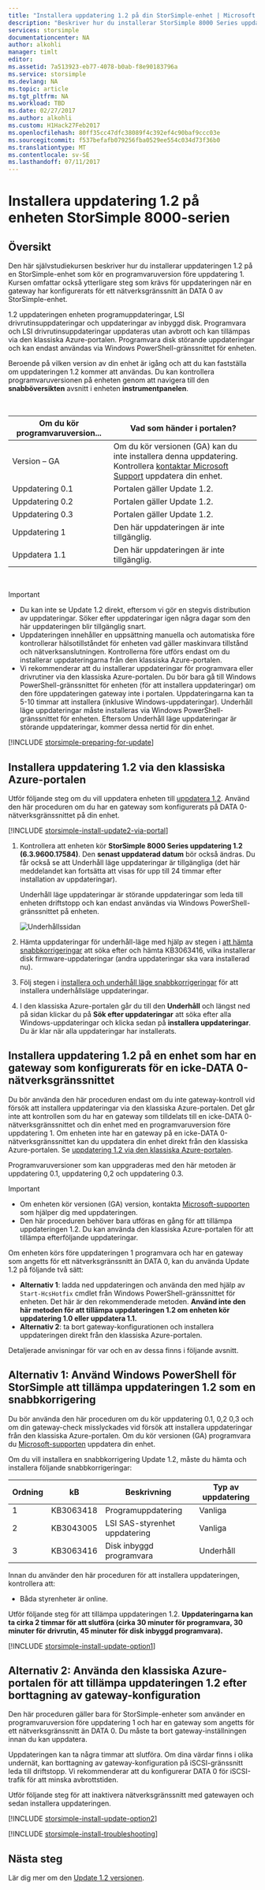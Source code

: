 ```yaml
---
title: "Installera uppdatering 1.2 på din StorSimple-enhet | Microsoft Docs"
description: "Beskriver hur du installerar StorSimple 8000 Series uppdatering 1.2 på enheten StorSimple 8000-serien."
services: storsimple
documentationcenter: NA
author: alkohli
manager: timlt
editor: 
ms.assetid: 7a513923-eb77-4078-b0ab-f8e90183796a
ms.service: storsimple
ms.devlang: NA
ms.topic: article
ms.tgt_pltfrm: NA
ms.workload: TBD
ms.date: 02/27/2017
ms.author: alkohli
ms.custom: H1Hack27Feb2017
ms.openlocfilehash: 80ff35cc47dfc38089f4c392ef4c90baf9ccc03e
ms.sourcegitcommit: f537befafb079256fba0529ee554c034d73f36b0
ms.translationtype: MT
ms.contentlocale: sv-SE
ms.lasthandoff: 07/11/2017
---
```

# <a name="install-update-12-on-your-storsimple-8000-series-device"></a>Installera uppdatering 1.2 på enheten StorSimple 8000-serien
## <a name="overview"></a>Översikt
Den här självstudiekursen beskriver hur du installerar uppdateringen 1.2 på en StorSimple-enhet som kör en programvaruversion före uppdatering 1. Kursen omfattar också ytterligare steg som krävs för uppdateringen när en gateway har konfigurerats för ett nätverksgränssnitt än DATA 0 av StorSimple-enhet.

1.2 uppdateringen enheten programuppdateringar, LSI drivrutinsuppdateringar och uppdateringar av inbyggd disk. Programvara och LSI drivrutinsuppdateringar uppdateras utan avbrott och kan tillämpas via den klassiska Azure-portalen. Programvara disk störande uppdateringar och kan endast användas via Windows PowerShell-gränssnittet för enheten.

Beroende på vilken version av din enhet är igång och att du kan fastställa om uppdateringen 1.2 kommer att användas. Du kan kontrollera programvaruversionen på enheten genom att navigera till den **snabböversikten** avsnitt i enheten **instrumentpanelen**.

</br>

| Om du kör programvaruversion... | Vad som händer i portalen? |
| --- | --- |
| Version – GA |Om du kör versionen (GA) kan du inte installera denna uppdatering. Kontrollera [kontaktar Microsoft Support](storsimple-contact-microsoft-support.md) uppdatera din enhet. |
| Uppdatering 0.1 |Portalen gäller Update 1.2. |
| Uppdatering 0.2 |Portalen gäller Update 1.2. |
| Uppdatering 0.3 |Portalen gäller Update 1.2. |
| Uppdatering 1 |Den här uppdateringen är inte tillgänglig. |
| Uppdatera 1.1 |Den här uppdateringen är inte tillgänglig. |

</br>

> [!IMPORTANT]
> * Du kan inte se Update 1.2 direkt, eftersom vi gör en stegvis distribution av uppdateringar. Söker efter uppdateringar igen några dagar som den här uppdateringen blir tillgänglig snart.
> * Uppdateringen innehåller en uppsättning manuella och automatiska före kontrollerar hälsotillståndet för enheten vad gäller maskinvara tillstånd och nätverksanslutningen. Kontrollerna före utförs endast om du installerar uppdateringarna från den klassiska Azure-portalen.
> * Vi rekommenderar att du installerar uppdateringar för programvara eller drivrutiner via den klassiska Azure-portalen. Du bör bara gå till Windows PowerShell-gränssnittet för enheten (för att installera uppdateringar) om den före uppdateringen gateway inte i portalen. Uppdateringarna kan ta 5-10 timmar att installera (inklusive Windows-uppdateringar). Underhåll läge uppdateringar måste installeras via Windows PowerShell-gränssnittet för enheten. Eftersom Underhåll läge uppdateringar är störande uppdateringar, kommer dessa nertid för din enhet.
> 
> 

[!INCLUDE [storsimple-preparing-for-update](../../includes/storsimple-preparing-for-updates.md)]

## <a name="install-update-12-via-the-azure-classic-portal"></a>Installera uppdatering 1.2 via den klassiska Azure-portalen
Utför följande steg om du vill uppdatera enheten till [uppdatera 1.2](storsimple-update1-release-notes.md). Använd den här proceduren om du har en gateway som konfigurerats på DATA 0-nätverksgränssnittet på din enhet.

[!INCLUDE [storsimple-install-update2-via-portal](../../includes/storsimple-install-update2-via-portal.md)]

1. Kontrollera att enheten kör **StorSimple 8000 Series uppdatering 1.2 (6.3.9600.17584)**. Den **senast uppdaterad datum** bör också ändras. Du får också se att Underhåll läge uppdateringar är tillgängliga (det här meddelandet kan fortsätta att visas för upp till 24 timmar efter installation av uppdateringar).
   
   Underhåll läge uppdateringar är störande uppdateringar som leda till enheten driftstopp och kan endast användas via Windows PowerShell-gränssnittet på enheten.
   
   ![Underhållssidan](./media/storsimple-install-update-1/InstallUpdate12_10M.png "sidan Underhåll")
2. Hämta uppdateringar för underhåll-läge med hjälp av stegen i [att hämta snabbkorrigeringar](#to-download-hotfixes) att söka efter och hämta KB3063416, vilka installerar disk firmware-uppdateringar (andra uppdateringar ska vara installerad nu).
3. Följ stegen i [installera och underhåll läge snabbkorrigeringar](#to-install-and-verify-maintenance-mode-hotfixes) för att installera underhållsläge uppdateringar.
4. I den klassiska Azure-portalen går du till den **Underhåll** och längst ned på sidan klickar du på **Sök efter uppdateringar** att söka efter alla Windows-uppdateringar och klicka sedan på **installera uppdateringar**. Du är klar när alla uppdateringar har installerats.

## <a name="install-update-12-on-a-device-that-has-a-gateway-configured-for-a-non-data-0-network-interface"></a>Installera uppdatering 1.2 på en enhet som har en gateway som konfigurerats för en icke-DATA 0-nätverksgränssnittet
Du bör använda den här proceduren endast om du inte gateway-kontroll vid försök att installera uppdateringar via den klassiska Azure-portalen. Det går inte att kontrollen som du har en gateway som tilldelats till en icke-DATA 0-nätverksgränssnittet och din enhet med en programvaruversion före uppdatering 1. Om enheten inte har en gateway på en icke-DATA 0-nätverksgränssnittet kan du uppdatera din enhet direkt från den klassiska Azure-portalen. Se [uppdatering 1.2 via den klassiska Azure-portalen](#install-update-1.2-via-the-azure-classic-portal).

Programvaruversioner som kan uppgraderas med den här metoden är uppdatering 0.1, uppdatering 0,2 och uppdatering 0.3.

> [!IMPORTANT]
> * Om enheten kör versionen (GA) version, kontakta [Microsoft-supporten](storsimple-contact-microsoft-support.md) som hjälper dig med uppdateringen.
> * Den här proceduren behöver bara utföras en gång för att tillämpa uppdateringen 1.2. Du kan använda den klassiska Azure-portalen för att tillämpa efterföljande uppdateringar.
> 
> 

Om enheten körs före uppdateringen 1 programvara och har en gateway som angetts för ett nätverksgränssnitt än DATA 0, kan du använda Update 1.2 på följande två sätt:

* **Alternativ 1**: ladda ned uppdateringen och använda den med hjälp av `Start-HcsHotfix` cmdlet från Windows PowerShell-gränssnittet för enheten. Det här är den rekommenderade metoden. **Använd inte den här metoden för att tillämpa uppdateringen 1.2 om enheten kör uppdatering 1.0 eller uppdatera 1.1.**
* **Alternativ 2**: ta bort gateway-konfigurationen och installera uppdateringen direkt från den klassiska Azure-portalen.

Detaljerade anvisningar för var och en av dessa finns i följande avsnitt.

## <a name="option-1-use-windows-powershell-for-storsimple-to-apply-update-12-as-a-hotfix"></a>Alternativ 1: Använd Windows PowerShell för StorSimple att tillämpa uppdateringen 1.2 som en snabbkorrigering
Du bör använda den här proceduren om du kör uppdatering 0.1, 0,2 0,3 och om din gateway-check misslyckades vid försök att installera uppdateringar från den klassiska Azure-portalen. Om du kör versionen (GA) programvara du [Microsoft-supporten](storsimple-contact-microsoft-support.md) uppdatera din enhet.

Om du vill installera en snabbkorrigering Update 1.2, måste du hämta och installera följande snabbkorrigeringar:

| Ordning | kB | Beskrivning | Typ av uppdatering |
| --- | --- | --- | --- |
| 1 |KB3063418 |Programuppdatering |Vanliga |
| 2 |KB3043005 |LSI SAS-styrenhet uppdatering |Vanliga |
| 3 |KB3063416 |Disk inbyggd programvara |Underhåll |

Innan du använder den här proceduren för att installera uppdateringen, kontrollera att:

* Båda styrenheter är online.

Utför följande steg för att tillämpa uppdateringen 1.2. **Uppdateringarna kan ta cirka 2 timmar för att slutföra (cirka 30 minuter för programvara, 30 minuter för drivrutin, 45 minuter för disk inbyggd programvara).**

[!INCLUDE [storsimple-install-update-option1](../../includes/storsimple-install-update-option1.md)]

## <a name="option-2-use-the-azure-classic-portal-to-apply-update-12-after-removing-the-gateway-configuration"></a>Alternativ 2: Använda den klassiska Azure-portalen för att tillämpa uppdateringen 1.2 efter borttagning av gateway-konfiguration
Den här proceduren gäller bara för StorSimple-enheter som använder en programvaruversion före uppdatering 1 och har en gateway som angetts för ett nätverksgränssnitt än DATA 0. Du måste ta bort gateway-inställningen innan du kan uppdatera.

Uppdateringen kan ta några timmar att slutföra. Om dina värdar finns i olika undernät, kan borttagning av gateway-konfiguration på iSCSI-gränssnitt leda till driftstopp. Vi rekommenderar att du konfigurerar DATA 0 för iSCSI-trafik för att minska avbrottstiden.

Utför följande steg för att inaktivera nätverksgränssnitt med gatewayen och sedan installera uppdateringen.

[!INCLUDE [storsimple-install-update-option2](../../includes/storsimple-install-update-option2.md)]

[!INCLUDE [storsimple-install-troubleshooting](../../includes/storsimple-install-troubleshooting.md)]

## <a name="next-steps"></a>Nästa steg
Lär dig mer om den [Update 1.2 versionen](storsimple-update1-release-notes.md).

